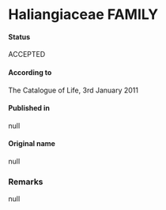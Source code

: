 # Haliangiaceae FAMILY

#### Status
ACCEPTED

#### According to
The Catalogue of Life, 3rd January 2011

#### Published in
null

#### Original name
null

### Remarks
null